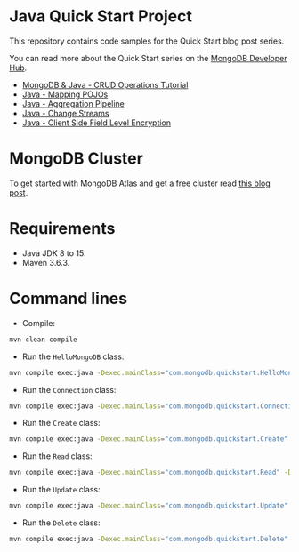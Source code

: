 # Java Quick Start Project

This repository contains code samples for the Quick Start blog post series.

You can read more about the Quick Start series on the [MongoDB Developer Hub](https://developer.mongodb.com/learn/).

- [MongoDB & Java - CRUD Operations Tutorial](https://developer.mongodb.com/quickstart/java-setup-crud-operations)
- [Java - Mapping POJOs](https://developer.mongodb.com/quickstart/java-mapping-pojos)
- [Java - Aggregation Pipeline](https://developer.mongodb.com/quickstart/java-aggregation-pipeline)
- [Java - Change Streams](https://developer.mongodb.com/quickstart/java-change-streams)
- [Java - Client Side Field Level Encryption](https://developer.mongodb.com/quickstart/java-client-side-field-level-encryption/)

# MongoDB Cluster

To get started with MongoDB Atlas and get a free cluster read [this blog post](https://developer.mongodb.com/quickstart/free-atlas-cluster).

# Requirements

- Java JDK 8 to 15.
- Maven 3.6.3.

# Command lines

- Compile: 

```sh
mvn clean compile
```

- Run the `HelloMongoDB` class: 

```sh
mvn compile exec:java -Dexec.mainClass="com.mongodb.quickstart.HelloMongoDB"
```
- Run the `Connection` class: 

```sh
mvn compile exec:java -Dexec.mainClass="com.mongodb.quickstart.Connection" -Dmongodb.uri="mongodb+srv://USERNAME:PASSWORD@cluster0-abcde.mongodb.net/test?w=majority"
```

- Run the `Create` class:

```sh
mvn compile exec:java -Dexec.mainClass="com.mongodb.quickstart.Create" -Dmongodb.uri="mongodb+srv://USERNAME:PASSWORD@cluster0-abcde.mongodb.net/test?w=majority"
```

- Run the `Read` class:

```sh
mvn compile exec:java -Dexec.mainClass="com.mongodb.quickstart.Read" -Dmongodb.uri="mongodb+srv://USERNAME:PASSWORD@cluster0-abcde.mongodb.net/test?w=majority"
```

- Run the `Update` class:

```sh
mvn compile exec:java -Dexec.mainClass="com.mongodb.quickstart.Update" -Dmongodb.uri="mongodb+srv://USERNAME:PASSWORD@cluster0-abcde.mongodb.net/test?w=majority"
```

- Run the `Delete` class:

```sh
mvn compile exec:java -Dexec.mainClass="com.mongodb.quickstart.Delete" -Dmongodb.uri="mongodb+srv://USERNAME:PASSWORD@cluster0-abcde.mongodb.net/test?w=majority"
```
